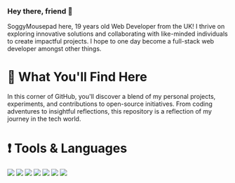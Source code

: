 ### Hey there, friend 👋

SoggyMousepad here, 19 years old Web Developer from the UK!
I thrive on exploring innovative solutions and collaborating with like-minded individuals to create impactful projects.
I hope to one day become a full-stack web developer amongst other things.

# 🔎 What You'll Find Here

In this corner of GitHub, you'll discover a blend of my personal projects, experiments, and contributions to open-source initiatives. From coding adventures to insightful reflections, this repository is a reflection of my journey in the tech world.

# ❗ Tools & Languages

<img src="https://img.shields.io/badge/Windows-0078D6?style=for-the-badge&logo=windows&logoColor=white"> <img src="https://img.shields.io/badge/HTML-239120?style=for-the-badge&logo=html5&logoColor=white"> <img src="https://img.shields.io/badge/CSS-239120?&style=for-the-badge&logo=css3&logoColor=white"> <img src="https://img.shields.io/badge/JavaScript-323330?style=for-the-badge&logo=javascript&logoColor=F7DF1E"> <img src="https://img.shields.io/badge/PHP-777BB4?style=for-the-badge&logo=php&logoColor=white"> <img src="https://img.shields.io/badge/Markdown-000000?style=for-the-badge&logo=markdown&logoColor=white"> <img src="https://img.shields.io/badge/MySQL-00000F?style=for-the-badge&logo=mysql&logoColor=white">
